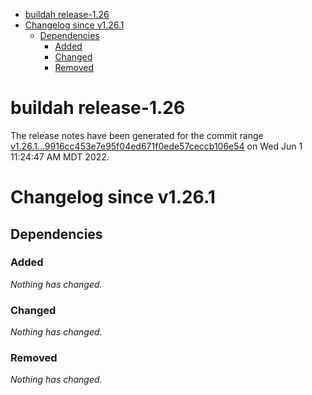 - [buildah release-1.26](#buildah-release-126)
- [Changelog since v1.26.1](#changelog-since-v1261)
  - [Dependencies](#dependencies)
    - [Added](#added)
    - [Changed](#changed)
    - [Removed](#removed)

# buildah release-1.26

The release notes have been generated for the commit range
[v1.26.1...9916cc453e7e95f04ed671f0ede57ceccb106e54](https://github.com/containers/buildah/compare/v1.26.1...9916cc453e7e95f04ed671f0ede57ceccb106e54) on Wed Jun  1 11:24:47 AM MDT 2022.

# Changelog since v1.26.1

## Dependencies

### Added
_Nothing has changed._

### Changed
_Nothing has changed._

### Removed
_Nothing has changed._
